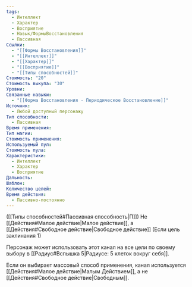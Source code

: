 ```yaml
---
tags:
  - Интеллект
  - Характер
  - Восприятие
  - Навык/ФормыВосстановления
  - Пассивная
Ссылки:
  - "[[Формы Восстановления]]"
  - "[[Интеллект]]"
  - "[[Характер]]"
  - "[[Восприятие]]"
  - "[[Типы способностей]]"
Стоимость: "20"
Стоимость выкупа: "30"
Уровни: 
Связанные навыки:
  - "[[Форма Восстановления - Периодическое Восстановление]]"
Источник:
  - Любой доступный персонажу
Тип способности:
  - Пассивная
Время применения: 
Тип магии: 
Стоимость применения: 
Используемый пул: 
Стоимость пула: 
Характеристики:
  - Интеллект
  - Характер
  - Восприятие
Дальность: 
Шаблон: 
Количество целей: 
Время действия:
  - Пассивно-постоянно
---
```

([[Типы способностей#Пассивная способность|П]]) Не [[Действия#Малое действие|Малое действие]], а [[Действия#Свободное действие|Свободное действие]] (Если цель заклинания 1)

Персонаж может использовать этот канал на все цели по своему выбору в [[Радиус#Вспышка 5|Радиусе: 5 клеток вокруг себя]].  

Если он выбирает массовый способ применения, канал используется [[Действия#Малое действие|Малым Действием]], а не [[Действия#Свободное действие|Свободным]]. 
